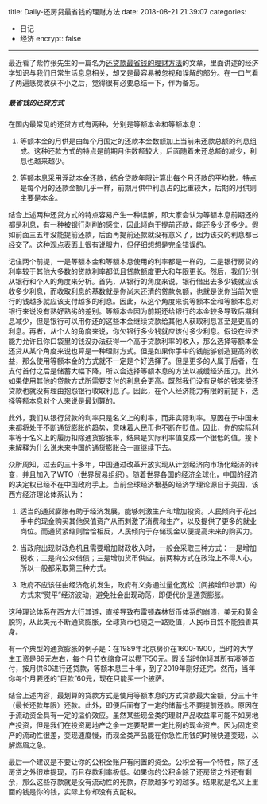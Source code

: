 title: Daily-还房贷最省钱的理财方法
date: 2018-08-21 21:39:07
categories:
- 日记
- 经济
encrypt: false

---

最近看了紫竹张先生的一篇名为[还贷款最省钱的理财方法](https://mp.weixin.qq.com/s?__biz=MzAxNDczNTk5MQ==&mid=2651730253&idx=1&sn=f0d5cacc1d180fdb3407311affbb89f2&chksm=80745e55b703d7430507e78469a2a3f4639ef30f8b43d3d6574d8328ae4869d6be49ea23088b&mpshare=1&scene=1&srcid=0820Xnj0x8xfXItvqdGxpfLR&key=fee773bf85a574f5c9b8985f5c4ee09210d769c87a720f5652cfec05e148fbf688c0964752d7765499411b591f4c39829f44009bd07580279982335beb674ad9481f3fa5b1cee2fc8a241c44bde6b8f9&ascene=0&uin=MjM2ODI5NjEyMA%3D%3D)的文章，里面讲述的经济学知识与我们日常生活息息相关，却又是最容易被忽视和误解的部分。在一口气看了两遍感觉收获不小之后，觉得很有必要总结一下，作为备忘。

##### 最省钱的还贷方式

在国内最常见的还贷方式有两种，分别是等额本金和等额本息：

1. 等额本金的月供是由每个月固定的还款本金数额加上当前未还款总额的利息组成。这种还款方式的特点是前期月供数额较大，后面随着未还总额的减少，利息也越来越少。

2. 等额本息采用浮动本金还款，结合贷款年限计算出每个月还款的平均数。特点是每个月的还款金额几乎一样，前期月供中利息占的比重较大，后期的月供则主要是本金。

结合上述两种还贷方式的特点容易产生一种误解，即大家会认为等额本息前期还的都是利息，有一种被银行剥削的感觉，因此倾向于提前还款，能还多少还多少。假如前面三五年没能提前还款，后面再提前还款就没有意义了，因为该交的利息都已经交了。这种观点表面上很有说服力，但仔细想想是完全错误的。

记住两个前提，一是等额本金和等额本息使用的利率都是一样的，二是银行房贷的利率较于其他大多数的贷款利率都低且贷款额度更大和年限更长。然后，我们分别从银行和个人的角度来分析。首先，从银行的角度来说，银行借出去多少钱就应该收多少利息，而收取利息的基数就是你尚未还清的贷款总额，也就是说你当前欠银行的钱越多就应该支付越多的利息。因此，从这个角度来说等额本金和等额本息对银行来说没有熟好熟劣的差别。等额本金因为前期还给银行的本金较多导致后期利息减少，但是银行可以用你还的这些本金继续贷款给其他人获取利息甚至是更高的利息。再者，从个人的角度来说，你欠银行多少钱就应该付多少利息。假设在经济能力允许且你口袋里的钱没办法获得一个高于贷款利率的收入，那么选择等额本金还贷从某个角度来说也算是一种理财方式。但是如果你手中的钱能够创造更高的收益，那么使用等额本金的方式就不一定是个好选择了。但是更多的人属于后者，在支付首付之后是储蓄大幅下降，所以会选择等额本息的方法以减缓经济压力。此外如果使用其他的贷款方式所需要支付的利息会更高。既然我们没有足够的钱来偿还贷款也就没有理由抱怨银行收取利息了。因此，在个人经济能力有限的前提下，选择等额本息对个人来说是最划算的。

此外，我们从银行贷款的利率只是名义上的利率，而非实际利率。原因在于中国未来都将处于不断通货膨胀的趋势，意味着人民币也不断在贬值。因此，你的实际利率等于名义上的履历扣除通货膨胀率，结果是实际利率值变成一个很低的值。接下来解释为什么说未来中国的通货膨胀会一直继续下去。

众所周知，过去的三十多年，中国通过改革开放实现从计划经济向市场化经济的转变，并且加入了WTO（世界贸易组织）。随着世界各国的经济全球化，中国的经济的决定权已经不在中国政府手上。当前全球经济根基的经济学理论源自于美国，该西方经济理论体系认为：

1. 适当的通货膨胀有助于经济发展，能够刺激生产和增加投资。人民倾向于花出手中的现金购买其他保值资产从而刺激了消费和生产，以及提供了更多的就业岗位。而通货紧缩则恰恰相反，人民倾向于存储现金以便提高未来的购买力。

2. 当政府出现财政危机且需要增加财政收入时，一般会采取三种方式：一是增加税收；二是向公众借债；三是增加货币供应。前两种方式在政治上不得人心，所以一般都采取第三种方式。

3. 政府不应该任由经济危机发生，政府有义务通过量化宽松（间接增印钞票）的方式来“熨平”经济波动，避免社会出现动荡，即便代价是通货膨胀。

这种理论体系在西方大行其道，直接导致布雷顿森林货币体系的崩溃，美元和黄金脱钩，从此美元不断通货膨胀，全球货币也随之一路贬值，人民币自然不能独善其身。

有一个典型的通货膨胀的例子是：在1989年北京房价在1600-1900，当时的大学生工资是89元左右，每个月节衣缩食可以攒下50元。假设当时你倾其所有凑够首付，按月供60进行还贷款，等额本息三十年，到了2019年刚好还完。然而，当年你每个月要还的“巨款”60元，现在只能买一个披萨。

结合上述内容，最划算的贷款方式是使用等额本息的方式贷款最大金额，分三十年（最长还款年限）还款。此外，即便后面有了一定的储蓄也不要提前还款。原因在于流动资金具有一定的溢价效应。虽然某些现金类的理财产品收益率可能不如房地产投资，但是我们在投资房地产之余一定要配置一定比例的现金资产。因为固定资产的流动性很差，变现速度慢，而现金类产品能在你急性用钱的时候快速变现，以解燃眉之急。

最后一个建议是不要让你的公积金账户有闲置的资金。公积金有一个特性，除了还房贷之外很难提现，而且存款利率极低。如果你的公积金除了还房贷之外还有剩余，那么这些存款就是没有流动性的死款，存款越多亏的越多。结果就是名义上里面的钱是你的钱，实际上你却没有支配权。







